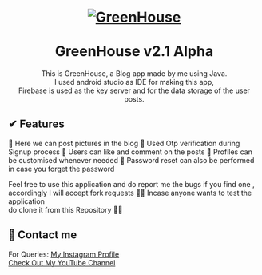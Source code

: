 <h1 align="center">
  <br>
  <a href="https://github.com/utsanjan/GreenHouse">
  <img src="https://1.bp.blogspot.com/-t3WFjSryxUc/YD8_JGwEfcI/AAAAAAAAbZc/T9ueL13SzGYar40mb-aie3lJ74Vjn0NYACLcBGAsYHQ/s200/__launcher_icon.png"
  alt="GreenHouse">
  </a><br><br>
  GreenHouse v2.1 Alpha
  <br>
</h1>


<p align="center">This is GreenHouse, a Blog app made by me using Java.<br>
I used android studio as IDE for making this app,<br>
Firebase is used as the key server and for the data storage of the user posts.</p>

## ✔ Features

🔸 Here we can post pictures in the blog
🔸 Used Otp verification during Signup process
🔸 Users can like and comment on the posts
🔸 Profiles can be customised whenever needed
🔸 Password reset can also be performed in case you forget the password

Feel free to use this application and do report me the bugs if you find one ,
accordingly I will accept fork requests ✌🏻
Incase anyone wants to test the application<br>
do clone it from this Repository 👍🏻

## 📩 Contact me  

For Queries: [My Instagram Profile](https://www.instagram.com/utsanjan/)  
[Check Out My YouTube Channel](https://www.youtube.com/DopeSatan)
